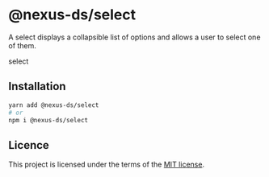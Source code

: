 # @nexus-ds/select

A select displays a collapsible list of options and allows a user to select one of them.

select

## Installation

```sh
yarn add @nexus-ds/select
# or
npm i @nexus-ds/select
```



## Licence

This project is licensed under the terms of the
[MIT license](https://github.com/NexusDesignSystem/nexus-ds/blob/main/LICENSE).
